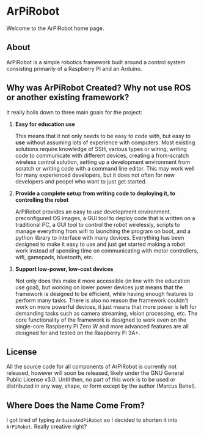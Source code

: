 # ArPiRobot
Welcome to the ArPiRobot home page.

## About
ArPiRobot is a simple robotics framework built around a control system consisting primarily of a Raspberry Pi and an Arduino.

## Why was ArPiRobot Created? Why not use ROS or another existing framework?
It really boils down to three main goals for the project:

1. **Easy for education use**

    This means that it not only needs to be easy to code with, but easy to **use** without assuming lots of experience with computers. Most existing solutions require knowledge of SSH, various types or wiring, writing code to communicate with different devices, creating a from-scratch wireless control solution, setting up a development environment from scratch or writing code with a command line editor. This may work well for many experienced developers, but it does not often for new developers and peopel who want to just get started.

2. **Provide a complete setup from writing code to deploying it, to controlling the robot**

    ArPiRobot provides an easy to use development environment, preconfigured OS images, a GUI tool to deploy code that is written on a traditional PC, a GUI tool to control the robot wirelessly, scripts to manage everything from wifi to launching the program on boot, and a python library to interface with many devices. Everything has been designed to make it easy to use and just get started making a robot work instead of spending time on communicating with motor controllers, wifi, gamepads, bluetooth,  etc.

3. **Support low-power, low-cost devices**

    Not only does this make it more accessible (in line with the education use goal), but working on lower power devices just means that the framework is designed to be efficient, while having enough features to perform many tasks. There is also no reason the framework couldn't work on more powerful devices, it just means that more power is left for demanding tasks such as camera streaming, vision processing, etc. The core functionality of the framework is designed to work even on the single-core Raspberry Pi Zero W and more advanced features are all designed for and tested on the Raspberry Pi 3A+.

## License
All the source code for all components of ArPiRobot is currently not released, however will soon be released, likely under the GNU General Public License v3.0. Until then, no part of this work is to be used or distributed in any way, shape, or form except by the author (Marcus Behel).

## Where Does the Name Come From?
I got tired of typing `ArduinoAndPiRobot` so I decided to shorten it into `ArPiRobot`. Really creative right?

